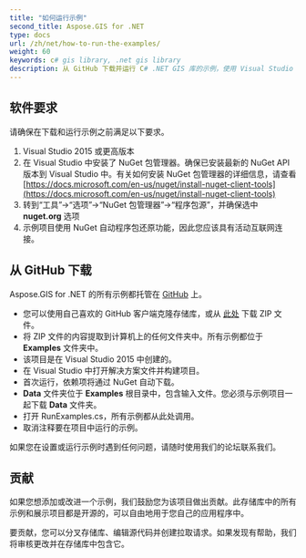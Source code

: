 ```yaml
---
title: "如何运行示例"
second_title: Aspose.GIS for .NET 
type: docs
url: /zh/net/how-to-run-the-examples/
weight: 60
keywords: c# gis library, .net gis library
description: 从 GitHub 下载并运行 C# .NET GIS 库的示例，使用 Visual Studio 中的 NuGet 包管理器。
---
```


## **软件要求**
请确保在下载和运行示例之前满足以下要求。

1. Visual Studio 2015 或更高版本
1. 在 Visual Studio 中安装了 NuGet 包管理器。确保已安装最新的 NuGet API 版本到 Visual Studio 中。有关如何安装 NuGet 包管理器的详细信息，请查看 [https://docs.microsoft.com/en-us/nuget/install-nuget-client-tools](https://docs.microsoft.com/en-us/nuget/install-nuget-client-tools)
1. 转到“工具”->“选项”->“NuGet 包管理器”->“程序包源”，并确保选中 **nuget.org** 选项
1. 示例项目使用 NuGet 自动程序包还原功能，因此您应该具有活动互联网连接。
## **从 GitHub 下载**
Aspose.GIS for .NET 的所有示例都托管在 [GitHub](https://github.com/aspose-GIS/Aspose.GIS-for-.NET) 上。

- 您可以使用自己喜欢的 GitHub 客户端克隆存储库，或从 [此处](https://github.com/aspose-gis/Aspose.GIS-for-.NET/archive/master.zip) 下载 ZIP 文件。
- 将 ZIP 文件的内容提取到计算机上的任何文件夹中。所有示例都位于 **Examples** 文件夹中。
- 该项目是在 Visual Studio 2015 中创建的。
- 在 Visual Studio 中打开解决方案文件并构建项目。
- 首次运行，依赖项将通过 NuGet 自动下载。
- **Data** 文件夹位于 **Examples** 根目录中，包含输入文件。您必须与示例项目一起下载 **Data** 文件夹。
- 打开 RunExamples.cs，所有示例都从此处调用。
- 取消注释要在项目中运行的示例。

如果您在设置或运行示例时遇到任何问题，请随时使用我们的论坛联系我们。
## **贡献**
如果您想添加或改进一个示例，我们鼓励您为该项目做出贡献。此存储库中的所有示例和展示项目都是开源的，可以自由地用于您自己的应用程序中。

要贡献，您可以分叉存储库、编辑源代码并创建拉取请求。如果发现有帮助，我们将审核更改并在存储库中包含它。
